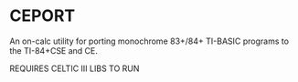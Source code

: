 # CEPORT
An on-calc utility for porting monochrome 83+/84+ TI-BASIC programs to the TI-84+CSE and CE.

REQUIRES CELTIC III LIBS TO RUN
